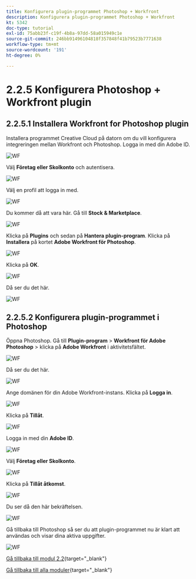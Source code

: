 ```yaml
---
title: Konfigurera plugin-programmet Photoshop + Workfront
description: Konfigurera plugin-programmet Photoshop + Workfront
kt: 5342
doc-type: tutorial
exl-id: 75abb23f-c19f-4b8a-97dd-58a015949c1e
source-git-commit: 246bb91496104818f357848f41b79523b7771638
workflow-type: tm+mt
source-wordcount: '191'
ht-degree: 0%

---
```


# 2.2.5 Konfigurera Photoshop + Workfront plugin

## 2.2.5.1 Installera Workfront for Photoshop plugin

Installera programmet Creative Cloud på datorn om du vill konfigurera integreringen mellan Workfront och Photoshop. Logga in med din Adobe ID.

![WF](./images/wf1.png)

Välj **Företag eller Skolkonto** och autentisera.

![WF](./images/wf2.png)

Välj en profil att logga in med.

![WF](./images/wf3.png)

Du kommer då att vara här. Gå till **Stock &amp; Marketplace**.

![WF](./images/wf4.png)

Klicka på **Plugins** och sedan på **Hantera plugin-program**. Klicka på **Installera** på kortet **Adobe Workfront för Photoshop**.

![WF](./images/wf5.png)

Klicka på **OK**.

![WF](./images/wf6.png)

Då ser du det här.

![WF](./images/wf7.png)

## 2.2.5.2 Konfigurera plugin-programmet i Photoshop

Öppna Photoshop. Gå till **Plugin-program** > **Workfront för Adobe Photoshop** > klicka på **Adobe Workfront** i aktivitetsfältet.

![WF](./images/wf8.png)

Då ser du det här.

![WF](./images/wf9.png)

Ange domänen för din Adobe Workfront-instans. Klicka på **Logga in**.

![WF](./images/wf10.png)

Klicka på **Tillåt**.

![WF](./images/wf11.png)

Logga in med din **Adobe ID**.

![WF](./images/wf12.png)

Välj **Företag eller Skolkonto**.

![WF](./images/wf13.png)

Klicka på **Tillåt åtkomst**.

![WF](./images/wf14.png)

Du ser då den här bekräftelsen.

![WF](./images/wf15.png)

Gå tillbaka till Photoshop så ser du att plugin-programmet nu är klart att användas och visar dina aktiva uppgifter.

![WF](./images/wf16.png)

[Gå tillbaka till modul 2.2](./workfront.md){target="_blank"}

[Gå tillbaka till alla moduler](./../../../overview.md){target="_blank"}
